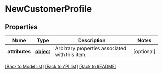 # NewCustomerProfile

## Properties
Name | Type | Description | Notes
------------ | ------------- | ------------- | -------------
**attributes** | [**object**](.md) | Arbitrary properties associated with this item. | [optional] 

[[Back to Model list]](../README.md#documentation-for-models) [[Back to API list]](../README.md#documentation-for-api-endpoints) [[Back to README]](../README.md)


